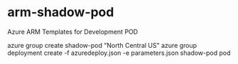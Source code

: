 # arm-shadow-pod
Azure ARM Templates for Development POD

azure group create shadow-pod "North Central US"
azure group deployment create -f azuredeploy.json -e parameters.json shadow-pod pod
